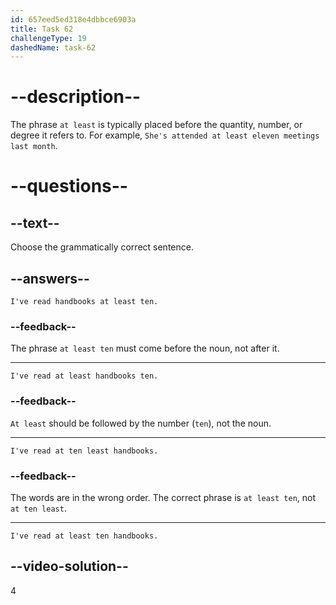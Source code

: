 ```yaml
---
id: 657eed5ed318e4dbbce6903a
title: Task 62
challengeType: 19
dashedName: task-62
---
```


# --description--

The phrase `at least` is typically placed before the quantity, number, or degree it refers to. For example, `She's attended at least eleven meetings last month`.

# --questions--

## --text--

Choose the grammatically correct sentence.

## --answers--

`I've read handbooks at least ten.`

### --feedback--

The phrase `at least ten` must come before the noun, not after it.

---

`I've read at least handbooks ten.`

### --feedback--

`At least` should be followed by the number (`ten`), not the noun.

---

`I've read at ten least handbooks.`

### --feedback--

The words are in the wrong order. The correct phrase is `at least ten`, not `at ten least`.

---

`I've read at least ten handbooks.`

## --video-solution--

4
